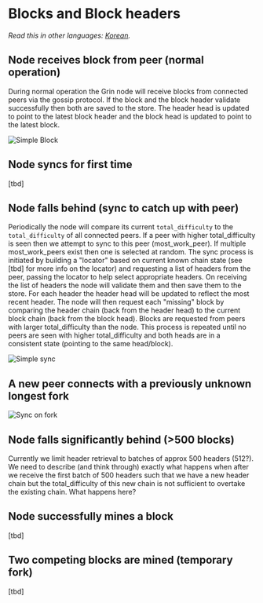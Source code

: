 # Blocks and Block headers

*Read this in other languages: [Korean](blocks_and_headers_KR.md).*

## Node receives block from peer (normal operation)

During normal operation the Grin node will receive blocks from connected peers via the gossip protocol.
If the block and the block header validate successfully then both are saved to the store. The header head is updated to point to the latest block header and the block head is updated to point to the latest block.

![Simple Block](images/simple_block.png)

## Node syncs for first time

[tbd]

## Node falls behind (sync to catch up with peer)

Periodically the node will compare its current `total_difficulty` to the `total_difficulty` of all connected peers. If a peer with higher total_difficulty is seen then we attempt to sync to this peer (most_work_peer). If multiple most_work_peers exist then one is selected at random.
The sync process is initiated by building a "locator" based on current known chain state (see [tbd] for more info on the locator) and requesting a list of headers from the peer, passing the locator to help select appropriate headers.
On receiving the list of headers the node will validate them and then save them to the store. For each header the header head will be updated to reflect the most recent header.
The node will then request each "missing" block by comparing the header chain (back from the header head) to the current block chain (back from the block head). Blocks are requested from peers with larger total_difficulty than the node. This process is repeated until no peers are seen with higher total_difficulty and both heads are in a consistent state (pointing to the same head/block).

![Simple sync](images/simple_sync.png)

## A new peer connects with a previously unknown longest fork

![Sync on fork](images/sync_on_fork.png)

## Node falls significantly behind (>500 blocks)

Currently we limit header retrieval to batches of approx 500 headers (512?). We need to describe (and think through) exactly what happens when after we receive the first batch of 500 headers such that we have a new header chain but the total_difficulty of this new chain is not sufficient to overtake the existing chain.
What happens here?

## Node successfully mines a block

[tbd]

## Two competing blocks are mined (temporary fork)

[tbd]
